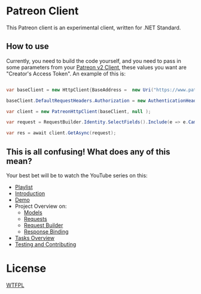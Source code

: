 # Patreon Client

This Patreon client is an experimental client, written for .NET Standard.

## How to use
Currently, you need to build the code yourself, and you need to pass in some parameters from your [Patreon v2 Client](https://www.patreon.com/portal/registration/register-clients), these values you want are "Creator's Access Token". An example of this is:

```csharp

var baseClient = new HttpClient{BaseAddress =  new Uri("https://www.patreon.com")};

baseClient.DefaultRequestHeaders.Authorization = new AuthenticationHeaderValue("Bearer", "Creator's Access Token");

var client = new PatreonHttpClient(baseClient, null );

var request = RequestBuilder.Identity.SelectFields().Include(e => e.Campaign).Build();

var res = await client.GetAsync(request);

```

## This is all confusing! What does any of this mean?

Your best bet will be to watch the YouTube series on this:

- [Playlist](https://www.youtube.com/playlist?list=PLOeFnOV9YBa50wIC-UAlHSrl-3HSlecGx)
- [Introduction](https://youtu.be/T9ai1-SE2ls)
- [Demo](https://youtu.be/boKPQ0Dq-LM)
- Project Overview on:
  - [Models](https://youtu.be/pWjIQaWPpDI)
  - [Requests](https://youtu.be/XPR5RRv-lU8)
  - [Request Builder](https://youtu.be/gZeST4o0osE)
  - [Response Binding](https://youtu.be/HFGAgalti-E)
- [Tasks Overview](https://youtu.be/FdzjmgSRse4)
- [Testing and Contributing](https://youtu.be/lJhPvJLlGFU)

# License

[WTFPL](LICENSE)